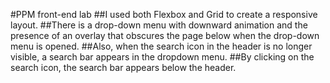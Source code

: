 #PPM front-end lab
##I used both Flexbox and Grid to create a responsive layout. 
##There is a drop-down menu with downward animation and the presence of an overlay that obscures the page below when the drop-down menu is opened.
##Also, when the search icon in the header is no longer visible, a search bar appears in the dropdown menu.
##By clicking on the search icon, the search bar appears below the header.
